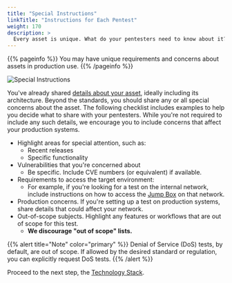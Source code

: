 ```yaml
---
title: "Special Instructions"
linkTitle: "Instructions for Each Pentest"
weight: 170
description: >
  Every asset is unique. What do your pentesters need to know about it?
---
```


{{% pageinfo %}}
You may have unique requirements and concerns about assets in production use.
{{% /pageinfo %}}

![Special Instructions](/gsg/Instructions.png "Special Instructions for your pentest")

You've already shared [details about your asset](../../assets/asset-description), ideally
including its architecture. Beyond the standards, you should share any or all special
concerns about the asset. The following checklist includes examples to help you decide
what to share with your pentesters. While you're not required to include any such
details, we encourage you to include concerns that affect your production systems.

- Highlight areas for special attention, such as:
  - Recent releases
  - Specific functionality
- Vulnerabilities that you're concerned about
  - Be specific. Include CVE numbers (or equivalent) if available.
- Requirements to access the target environment:
  - For example, if you're looking for a test on the internal network, include instructions on
    how to access the [Jump Box](../../glossary#jump-box) on that network.
- Production concerns. If you're setting up a test on production systems, share details that could affect
  your network.
- Out-of-scope subjects. Highlight any features or workflows that are out of scope for this test.
  - **We discourage "out of scope" lists.**

{{% alert title="Note" color="primary" %}}
Denial of Service (DoS) tests, by default, are out of scope. If allowed by the
desired standard or regulation, you can explicitly request DoS tests.
{{% /alert %}}

Proceed to the next step, the [Technology Stack](../stack).
